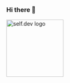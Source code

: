 ### Hi there 👋

<p>
  <img src="https://media.tenor.com/hSgzyPpnnnUAAAAi/nueva-creative-hello.gif" width="150" alt="self.dev logo"/>
</p>
<img align="center" url="https://giphy.com/embed/UtgTXKxegxHcku4tEa" height="100" />

<!--
**devi-shamps/devi-shamps** is a ✨ _special_ ✨ repository because its `README.md` (this file) appears on your GitHub profile.

Here are some ideas to get you started:

- 🔭 I’m currently working on ...
- 🌱 I’m currently learning ...
- 👯 I’m looking to collaborate on ...
- 🤔 I’m looking for help with ...
- 💬 Ask me about ...
- 📫 How to reach me: ...
- 😄 Pronouns: ...
- ⚡ Fun fact: ...
-->
